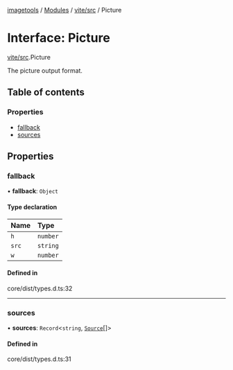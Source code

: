 [imagetools](../README.md) / [Modules](../modules.md) / [vite/src](../modules/vite_src.md) / Picture

# Interface: Picture

[vite/src](../modules/vite_src.md).Picture

The picture output format.

## Table of contents

### Properties

- [fallback](vite_src.Picture.md#fallback)
- [sources](vite_src.Picture.md#sources)

## Properties

### fallback

• **fallback**: `Object`

#### Type declaration

| Name | Type |
| :------ | :------ |
| `h` | `number` |
| `src` | `string` |
| `w` | `number` |

#### Defined in

core/dist/types.d.ts:32

___

### sources

• **sources**: `Record`<`string`, [`Source`](vite_src.Source.md)[]\>

#### Defined in

core/dist/types.d.ts:31
